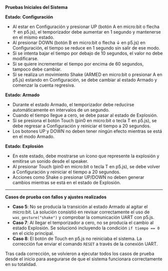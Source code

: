 **Pruebas Iniciales del Sistema**

**Estado: Configuración**

*  Al estar en Configuración y presionar UP (botón A en micro\:bit o flecha ↑ en p5.js), el temporizador debe aumentar en 1 segundo y mantenerse en el mismo estado.
*  Al presionar DOWN (botón B en micro\:bit o flecha ↓ en p5.js) en Configuración, el tiempo se reduce en 1 segundo sin salir de ese modo.
*  Si se intenta bajar el tiempo por debajo de 10 segundos, el valor no debe modificarse.
*  Si se quiere incrementar el tiempo por encima de 60 segundos, tampoco debe cambiar.
*  Si se realiza un movimiento Shake (ARMED en micro\:bit o presionar A en p5.js) estando en Configuración, se debe cambiar al estado Armado y comenzar la cuenta regresiva.

**Estado: Armado**

*  Durante el estado Armado, el temporizador debe reducirse automáticamente en intervalos de un segundo.
*  Cuando el tiempo llegue a cero, se debe pasar al estado de Explosión.
*  Si se presiona el botón Touch (pin0 en micro\:bit o tecla T en p5.js), se debe regresar a Configuración y reiniciar el tiempo a 20 segundos.
*  Los botones UP y DOWN no deben tener ningún efecto mientras se está en el modo Armado.

**Estado: Explosión**

*  En este estado, debe mostrarse un ícono que represente la explosión y emitirse un sonido desde el speaker.
*  Al presionar Touch (pin0 en micro\:bit o tecla T en p5.js), se debe volver a Configuración y reiniciar el tiempo a 20 segundos.
*  Acciones como Shake o presionar UP/DOWN no deben generar cambios mientras se está en el estado de Explosión.

---

**Casos de prueba con fallos y ajustes realizados**

* **Caso 5**: No se producía la transición al estado Armado al agitar el micro\:bit. La solución consistió en revisar correctamente el uso de `was_gesture("shake")` y comprobar la comunicación UART con p5.js.
* **Caso 7**: Al llegar el temporizador a cero, no se producía el cambio al estado Explosión. Se solucionó incluyendo la condición `if tiempo == 0` en el ciclo principal.
* **Caso 8**: El botón de Touch en p5.js no reiniciaba el sistema. La corrección fue enviar el comando `RESET` a través de la conexión UART.

Tras cada corrección, se volvieron a ejecutar todos los casos de prueba desde el inicio para asegurarse de que el sistema funcionara correctamente en su totalidad.

